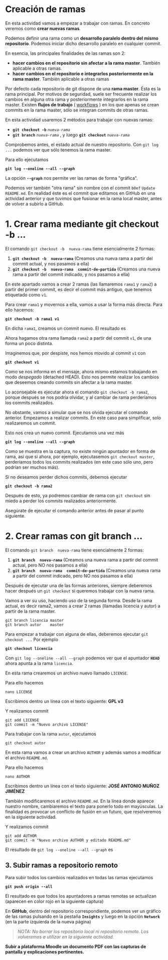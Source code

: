 # Creación de ramas

En esta actividad vamos a empezar a trabajar con ramas. En concreto veremos como **crear nuevas ramas**.

Podemos definir una rama como un **desarrollo paralelo dentro del mismo repositorio**. Podemos iniciar dicho desarrollo paralelo en cualquier commit.

En esencia, las principales finalidades de las ramas son 2:

- **hacer cambios en el repositorio sin afectar a la rama master**. También aplicable a otras ramas.
- **hacer cambios en el repositorio e integrarlos posteriormente en la rama master**. También aplicable a otras ramas 

Por defecto cada repositorio de git dispone de una **rama master**. Ésta es la rama principal. 
Por motivos de seguridad, suele ser frecuente realizar los cambios en alguna otra rama y posteriormente integrarlos en la rama master. 
Existen **flujos de trabajo** ( [workflows](https://buddy.works/blog/5-types-of-git-workflows) ) en los que apenas se crean commits en la rama master, sólo se integran commits de otras ramas.

En esta actividad usaremos 2 métodos para trabajar con nuevas ramas:

 - **`git checkout -b`** *`nueva-rama`*
 - **`git branch`** *`nueva-rama`* , y luego **`git checkout`** *`nueva-rama`*

Comprobemos antes, el estado actual de nuestro repositorio. Con `git log ...` podemos ver que sólo tenemos la rama master. 

Para ello ejecutamos

**`git log --oneline --all --graph`**

La opción **`--graph`** nos permite ver las ramas de forma "gráfica".



Podemos ver también "otra rama" sin nombre con el commit `b0ef` `Update README.md`. 
En realidad éste es el commit que editamos en GitHub en una actividad anterior y que tuvimos que fusionar en la rama local master, antes de volver a subirlo a GitHub.

# 1. Crear rama mediante git checkout -b ...

El comando `git checkout -b  nueva-rama` tiene esencialmente 2 formas:

1. **`git checkout -b  nueva-rama`**  (Creamos una nueva rama a partir del commit actual, y nos pasamos a ella)
2. **`git checkout -b  nueva-rama  commit-de-partida`**  (Creamos una nueva rama a partir del commit indicado, y nos pasamos a ella)

En este apartado vamos a crear 2 ramas (las llamaremos `rama1` y `rama2`) a partir del primer commit, 
es decir el commit más antiguo, que tenemos etiquetado como `v1`.

Para crear `rama1` y movernos a ella, vamos a usar la forma más directa. Para ello hacemos:

**`git checkout -b rama1 v1`**



En dicha `rama1`, creamos un commit nuevo. El resultado es



Ahora hagamos otra rama llamada `rama2` a partir del commit `v1`, de una forma un poco distinta.

Imaginemos que, por despiste, nos hemos movido al commit `v1` con

**`git checkout v1`**



Como se nos informa en el mensaje, ahora mismo estamos trabajando en modo *despegado* (detached HEAD). 
Esto nos permite realizar los cambios que deseemos creando commits sin afectar a la rama master.

Lo aconsejable es ejecutar ahora el comando `git checkout -b rama2`, 
porque después se nos podría olvidar, y al cambiar de rama perderíamos los commits realizados. 

No obstante, vamos a simular que se nos olvida ejecutar el comando anterior. 
Empezamos a realizar commits. En este caso para simplificar, solo realizaremos un commit.



Esto nos crea un nuevo commit. Ejecutamos una vez más

**`git log --oneline --all --graph`**



Como se muestra en la captura, no existe ningún apuntador en forma de rama, así que si ahora, por ejemplo, 
ejecutasemos `git checkout master`, 
perderíamos todos los commits realizados (en este caso sólo uno, pero podrían ser muchos más).

Si no deseamos perder dichos commits, debemos ejecutar 

**`git checkout -b rama2`**



Después de esto, ya podremos cambiar de rama con `git checkout` sin miedo a perder los commits realizados anteriormente. 

Asegúrate de ejecutar el comando anterior antes de pasar al punto siguiente.

# 2. Crear ramas con git branch ...

El comando `git branch  nueva-rama` tiene esencialmente 2 formas:

1. **`git branch  nueva-rama`**  (Creamos una nueva rama a partir del commit actual, pero NO nos pasamos a ella)
2. **`git branch  nueva-rama  commit-de-partida`**  (Creamos una nueva rama a partir del commit indicado, pero NO nos pasamos a ella)

Después de ejecutar una de las formas anteriores, siempre deberemos hacer después un `git checkout`
si queremos trabajar con la nueva rama.

Vamos a ver su uso, haciendo uso de la segunda forma. Desde la rama actual, es decir rama2, vamos a crear 2 ramas (llamadas licencia y autor) a partir de la rama master.

```
git branch licencia master
git branch autor    master
```


Para empezar a trabajar con alguna de ellas, deberemos ejecutar `git checkout ...` Por ejemplo

**`git checkout licencia`**

Con `git log --oneline --all --graph` podemos ver que el apuntador **`HEAD`** ahora apunta a la rama `licencia`.



En esta rama crearemos un archivo nuevo llamado `LICENSE`.

Para ello hacemos

```
nano LICENSE
```

Escribimos dentro un línea con el texto siguiente: **GPL v3**

Y realizamos commit

```
git add LICENSE
git commit -m "Nuevo archivo LICENSE"
```

Para trabajar con la rama `autor`, ejecutamos

```
git checkout autor
```

En esta rama vamos a crear un archivo `AUTHOR` y además vamos a modificar el archivo `README.md`.

Para ello hacemos

``` 
nano AUTHOR
```

Escribimos dentro un línea con el texto siguiente: **JOSÉ ANTONIO MUÑOZ JIMÉNEZ**

También modificaremos el archivo `README.md`. 
En la línea donde aparece nuestro nombre, cambiaremos el texto para ponerlo todo en mayúsculas. 
La finalidad es provocar un conflicto de fusión en un futuro, que resolveremos en la siguiente actividad.

Y realizamos commit

```
git add AUTHOR
git commit -m "Nuevo archivo AUTHOR y editado README.md"
```

El resultado de `git log --oneline --all --graph` es 



## 3. Subir ramas a repositorio remoto

Para subir todos los cambios realizados en todas las ramas ejecutamos

**`git push origin --all`**



El resultado es que todos los apuntadores a ramas remotas se actualizan (aparecen en color rojo en la siguiente captura)



En **GitHub**, dentro del repositorio correspondiente, 
podemos ver un gráfico de las ramas pulsando en la pestaña **`Insights`** y luego en la opción **`Network`** (en la parte izquierda de la nueva página) 



> *NOTA: No borrar los repositorio local ni repositorio remoto. Los volveremos a utilizar en la siguiente actividad.*

**Subir a plataforma Moodle un documento PDF con las capturas de pantalla y explicaciones pertinentes.**
